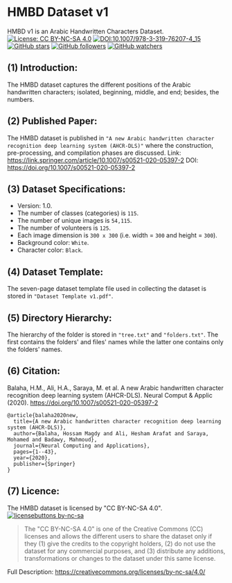 # HMBD Dataset v1
HMBD v1 is an Arabic Handwritten Characters Dataset.
[![License: CC BY-NC-SA 4.0](https://img.shields.io/badge/License-CC%20BY--NC--SA%204.0-lightgrey.svg)](https://creativecommons.org/licenses/by-nc-sa/4.0/) [![DOI:10.1007/978-3-319-76207-4_15](https://zenodo.org/badge/DOI/10.1007/s00521-020-05397-2.svg)](https://doi.org/10.1007/s00521-020-05397-2) 
[![GitHub stars](https://img.shields.io/github/stars/HossamBalaha/HMBD-v1.svg?style=social&label=Star&maxAge=2592000)](https://GitHub.com/HossamBalaha/HMBD-v1/stargazers/) [![GitHub followers](https://img.shields.io/github/followers/HossamBalaha.svg?style=social&label=Follow&maxAge=2592000)](https://github.com/HossamBalaha?tab=followers) [![GitHub watchers](https://img.shields.io/github/watchers/HossamBalaha/HMBD-v1.svg?style=social&label=Watch&maxAge=2592000)](https://GitHub.com/HossamBalaha/HMBD-v1/watchers/)

## (1) Introduction:
The HMBD dataset captures the different positions of the Arabic handwritten characters; isolated, beginning, middle, and end; besides, the numbers. 

## (2) Published Paper:
The HMBD dataset is published in `"A new Arabic handwritten character recognition deep learning system (AHCR-DLS)"` where the construction, pre-processing, and compilation phases are discussed.
Link: https://link.springer.com/article/10.1007/s00521-020-05397-2
DOI: https://doi.org/10.1007/s00521-020-05397-2

## (3) Dataset Specifications:
- Version: 1.0.
- The number of classes (categories) is `115`. 
- The number of unique images is `54,115`. 
- The number of volunteers is `125`.
- Each image dimension is `300 x 300` (i.e. width = `300` and height = `300`).
- Background color: `White`.
- Character color: `Black`.

## (4) Dataset Template:
The seven-page dataset template file used in collecting the dataset is stored in `"Dataset Template v1.pdf"`.

## (5) Directory Hierarchy:
The hierarchy of the folder is stored in `"tree.txt"` and `"folders.txt"`. The first contains the folders' and files' names while the latter one contains only the folders' names.

## (6) Citation:
Balaha, H.M., Ali, H.A., Saraya, M. et al. A new Arabic handwritten character recognition deep learning system (AHCR-DLS). Neural Comput & Applic (2020). https://doi.org/10.1007/s00521-020-05397-2

```
@article{balaha2020new,
  title={A new Arabic handwritten character recognition deep learning system (AHCR-DLS)},
  author={Balaha, Hossam Magdy and Ali, Hesham Arafat and Saraya, Mohamed and Badawy, Mahmoud},
  journal={Neural Computing and Applications},
  pages={1--43},
  year={2020},
  publisher={Springer}
}
```

## (7) Licence:
The HMBD dataset is licensed by "CC BY-NC-SA 4.0".
[![licensebuttons by-nc-sa](https://licensebuttons.net/l/by-nc-sa/3.0/88x31.png)](https://creativecommons.org/licenses/by-nc-sa/4.0)
>The "CC BY-NC-SA 4.0" is one of the Creative Commons (CC) licenses and allows the different users to share the dataset only if they (1) give the credits to the copyright holders, (2) do not use the dataset for any commercial purposes, and (3) distribute any additions, transformations or changes to the dataset under this same license.

Full Description: https://creativecommons.org/licenses/by-nc-sa/4.0/
